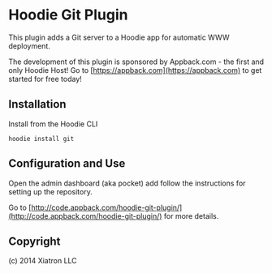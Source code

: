 # Hoodie Git Plugin

This plugin adds a Git server to a Hoodie app for automatic WWW deployment.

The development of this plugin is sponsored by Appback.com - the first and only Hoodie Host!  Go to [https://appback.com](https://appback.com) to get started for free today!

## Installation

Install from the Hoodie CLI

    hoodie install git

## Configuration and Use

Open the admin dashboard (aka pocket) add follow the instructions for setting up the repository.

Go to [http://code.appback.com/hoodie-git-plugin/](http://code.appback.com/hoodie-git-plugin/) for more details.

## Copyright

(c) 2014 Xiatron LLC